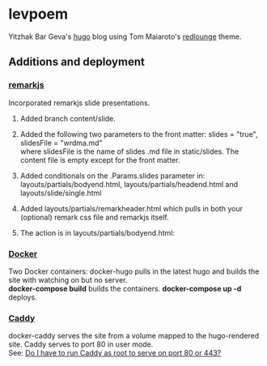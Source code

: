 # levpoem
Yitzhak Bar Geva's [hugo](http://gohugo.io/) blog using Tom Maiaroto's [redlounge](https://github.com/tmaiaroto) theme.

## Additions and deployment

### [remarkjs](http://remarkjs.com/#1)

Incorporated remarkjs slide presentations.

1. Added branch content/slide.

2. Added the following two parameters to the front matter:
slides = "true", slidesFile = "wrdma.md"</br>where slidesFile is the name of slides .md file in static/slides. The content file is empty except for the front matter.

3. Added conditionals on the .Params.slides parameter in:
layouts/partials/bodyend.html, layouts/partials/headend.html and layouts/slide/single.html

4. Added layouts/partials/remarkheader.html which pulls in both your (optional) remark css file and remarkjs itself.

5. The action is in layouts/partials/bodyend.html:

### [Docker](https://www.docker.com/)

Two Docker containers: docker-hugo pulls in the latest hugo and builds the site with watching on but no server.  
**docker-compose build** builds the containers. **docker-compose up -d** deploys.  

### [Caddy](https://caddyserver.com/)
docker-caddy serves the site from a volume mapped to the hugo-rendered site. Caddy serves to port 80 in user mode.  
See: [Do I have to run Caddy as root to serve on port 80 or 443?](https://caddyserver.com/docs/faq)
